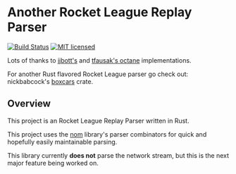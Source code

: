 # Another Rocket League Replay Parser
[![Build Status](https://travis-ci.org/smithsps/rl-replay.svg?branch=master)](https://travis-ci.org/smithsps/rl-replay)
[![MIT licensed](https://img.shields.io/badge/license-MIT-blue.svg)](./LICENSE)

Lots of thanks to [jjbott's](https://github.com/jjbott/RocketLeagueReplayParser) and [tfausak's octane](https://github.com/tfausak/octane) implementations.

For another Rust flavored Rocket League parser go check out: nickbabcock's [boxcars](https://github.com/nickbabcock/boxcars) crate.


## Overview

This project is an Rocket League Replay Parser written in Rust.

This project uses the [nom](https://github.com/Geal/nom) library's parser combinators for quick and hopefully easily maintainable parsing.

This library currently **does not** parse the network stream, but this is the next major feature being worked on.